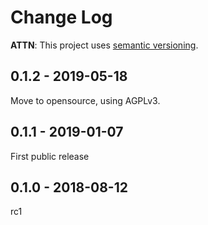 # Change Log

**ATTN**: This project uses [semantic versioning](http://semver.org/).


## 0.1.2 - 2019-05-18
Move to opensource, using AGPLv3.

## 0.1.1 - 2019-01-07
First public release

## 0.1.0 - 2018-08-12
rc1
